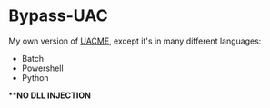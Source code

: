 # Bypass-UAC

My own version of [UACME](https://github.com/hfiref0x/UACME), except it's in many different languages:
- Batch
- Powershell
- Python

****NO DLL INJECTION**
